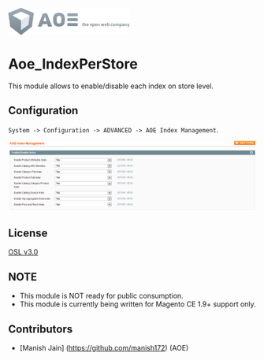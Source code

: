 ![Aoe_IndexPerStore](doc/aoe-logo.png)

# Aoe_IndexPerStore

This module allows to enable/disable each index on store level.

## Configuration
`System -> Configuration -> ADVANCED -> AOE Index Management`.

![Aoe_IndexPerStore](doc/settings.png)

## License
[OSL v3.0](http://opensource.org/licenses/OSL-3.0)

## NOTE
* This module is NOT ready for public consumption.
* This module is currently being written for Magento CE 1.9+ support only.

## Contributors
* [Manish Jain] (https://github.com/manish172) (AOE)
